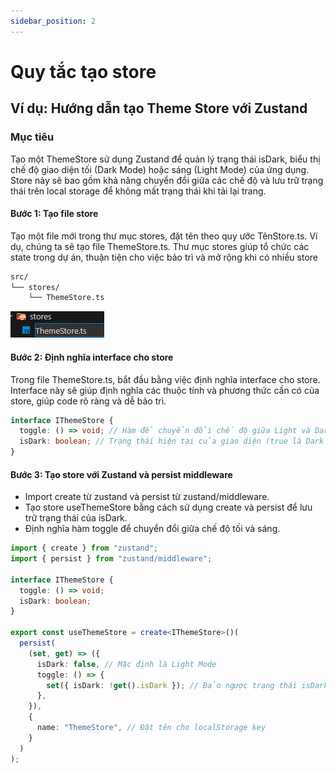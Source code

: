 ```yaml
---
sidebar_position: 2
---
```


# Quy tắc tạo store

## Ví dụ: Hướng dẫn tạo Theme Store với Zustand

### Mục tiêu

Tạo một ThemeStore sử dụng Zustand để quản lý trạng thái isDark, biểu thị chế độ giao diện tối (Dark Mode) hoặc sáng (Light Mode) của ứng dụng. Store này sẽ bao gồm khả năng chuyển đổi giữa các chế độ và lưu trữ trạng thái trên local storage để không mất trạng thái khi tải lại trang.

#### **Bước 1: Tạo file store**

Tạo một file mới trong thư mục stores, đặt tên theo quy ước TênStore.ts. Ví dụ, chúng ta sẽ tạo file ThemeStore.ts.
Thư mục stores giúp tổ chức các state trong dự án, thuận tiện cho việc bảo trì và mở rộng khi có nhiều store

```bash
src/
└── stores/
    └── ThemeStore.ts
```

![alt text](image-2.png)

#### **Bước 2: Định nghĩa interface cho store**

Trong file ThemeStore.ts, bắt đầu bằng việc định nghĩa interface cho store. Interface này sẽ giúp định nghĩa các thuộc tính và phương thức cần có của store, giúp code rõ ràng và dễ bảo trì.

```ts
interface IThemeStore {
  toggle: () => void; // Hàm để chuyển đổi chế độ giữa Light và Dark Mode
  isDark: boolean; // Trạng thái hiện tại của giao diện (true là Dark Mode, false là Light Mode)
}
```

#### **Bước 3: Tạo store với Zustand và persist middleware**

- Import create từ zustand và persist từ zustand/middleware.
- Tạo store useThemeStore bằng cách sử dụng create và persist để lưu trữ trạng thái của isDark.
- Định nghĩa hàm toggle để chuyển đổi giữa chế độ tối và sáng.

```ts
import { create } from "zustand";
import { persist } from "zustand/middleware";

interface IThemeStore {
  toggle: () => void;
  isDark: boolean;
}

export const useThemeStore = create<IThemeStore>()(
  persist(
    (set, get) => ({
      isDark: false, // Mặc định là Light Mode
      toggle: () => {
        set({ isDark: !get().isDark }); // Đảo ngược trạng thái isDark khi gọi hàm toggle
      },
    }),
    {
      name: "ThemeStore", // Đặt tên cho localStorage key
    }
  )
);
```
